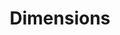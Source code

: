 ---
bigquery: https://console.cloud.google.com/bigquery?p=covid-19-dimensions-ai&page=table&d=data&t=publications
contributors: Digital Science, https://www.digital-science.com/
cost: Free for personal, non-commercial use.
description: Dimensions contains more than 100 million publications, ranging from
  articles published in scholarly journals, books and book chapters, to preprints
  and conference proceedings. All publications are contextualized with linked data
  sets, funding, publications, patents, clinical trials, and policy documents. You
  can also view associated categories, funders, institutions, and researcher profiles.
documentation: https://docs.dimensions.ai/bigquery/index.html
last_edit: 04/11/2022, 00:00:10
location: https://www.dimensions.ai/products/free/
maintained_by: Digital Science, https://www.digital-science.com/
schema_fields:
- associated_publication_pmid
- funding_amount
- original_assignee_countries
- open_access_categories_v2
- editors
- types
- publication_date
- gender
- funding_usd
- funding_chf
- filing_year
- granted_year
- conditions
- date_print
- citation_string
- kind
- funding_nzd
- book_title
- abstract
- description
- address
- funding_details
- associated_publication_doi
- interventions
- funding_cad
- research_org_state_names
- date_modified
- conference
- email_address
- application_number
- pmcid
- id
- organisation_details
- links
- clinical_trial_ids
- granted_date
- repository_name
- resulting_publication_ids
- categories
- family_id
- proceedings_title
- publication_ids
- wikipedia_url
- year
- parent_id
- patent_ids
- original_title
- relationships
- cpc
- journal
- funder_org_countries
- current_assignee_countries
- funder_org_acronyms
- volume
- funding_jpy
- research_org_cities
- type
- funding_cny
- original_assignee
- labels
- isbn
- issue
- current_assignee
- funder_org_state_codes
- authors
- repository_id
- funding_currency
- funding_eur
- filing_date
- associated_publication_id
- date_normal
- citations_count
- family_members_ids
- category_hrcs_rac
- family_count
- end_year
- altmetrics
- embargo_date
- repository_url
- category_hrcs_hc
- end_date
- research_org_countries
- pages
- date_online
- grant_number
- original_abstract
- publication_year
- funder_org_cities
- priority_year
- date
- language
- citations
- open_access_categories
- funder_orgs
- concepts
- funding_gbp
- book_series_title
- start_year
- jurisdiction
- category_icrp_cso
- research_org_state_codes
- expiration_date
- filing_status
- mesh_headings
- original_assignee_orgs
- category_for
- acknowledgements
- metrics
- ipcr
- phase
- subtitles
- established
- acronym
- assignee_orgs
- eisbn
- arxiv_id
- researcher_ids
- funding_aud
- registry
- title
- source_id
- pmid
- supporting_grant_ids
- investigators
- cited_by_ids
- category_bra
- created_date
- doi
- expiration_year
- license
- research_orgs
- associated_grant_ids
- name
- associated_publication_arxiv_id
- priority_date
- category_sdg
- current_assignee_orgs
- resulting_publication_doi
- category_hra
- status
- legal_events
- date_inserted
- acronyms
- research_org_country_names
- foa_number
- funder_countries
- aliases
- journal_lists
- funder_org
- reference_ids
- category_icrp_ct
- category_rcdc
- category_uoa
- start_date
- external_ids
- brief_title
- active_years
- inventor_names
- research_org_city_names
- linkout
- mesh_terms
- date_imported_gbq
- assignee_countries
- publisher
- legal_status
shortname: dimensions
tags:
- scholarly literature
- patents
- funding
- clinical trials
- academic profiles
terms_of_use: 'Use of both the Dimensions COVID-19 dataset and full Dimensions dataset
  are subject to the Dimensions Terms of use: https://www.dimensions.ai/policies-terms-legal '
title: Dimensions
uuid: dcff88bd-fe6b-4fdb-8159-809bf9d7bc1c
---